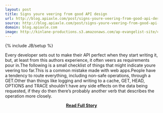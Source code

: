```yaml
---
layout: post
title: Signs youre veering from good API design
url: http://blog.apiaxle.com/post/signs-youre-veering-from-good-api-design/
source: http://blog.apiaxle.com/post/signs-youre-veering-from-good-api-design/
domain: blog.apiaxle.com
image: http://kinlane-productions.s3.amazonaws.com/ap-evangelist-site/curated/screenshots/10585_blog_apiaxle_com.png
---
```

{% include JB/setup %}<p>Every developer sets out to make their API perfect when they start writing it, but, at least from this authors experience, it often veers as requirements pour in.The following is a small checklist of things that might indicate youre veering too far.This is a common mistake made with web apps.People have a tendency to route everything, including non-safe operations, through a GET.Other than things like logging and writing to a cache, GET, HEAD, OPTIONS and TRACE shouldn’t have any side effects on the data being requested, if they do then there’s probably another verb that describes the operation more closely.</p>
<center><p><a href="http://blog.apiaxle.com/post/signs-youre-veering-from-good-api-design/" style='padding:25px; font-sze:18px; font-weight: bold;'>Read Full Story</a></p></center>
